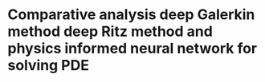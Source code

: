 # Comparative analysis deep Galerkin method deep Ritz method and physics informed neural network for solving PDE
